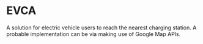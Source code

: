 # EVCA

A solution for electric vehicle users to reach the nearest charging station. A probable
implementation can be via making use of Google Map APIs. 
